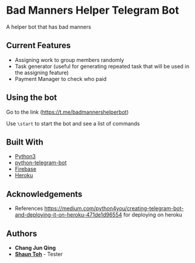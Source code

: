 # Bad Manners Helper Telegram Bot
A helper bot that has bad manners

## Current Features
* Assigning work to group members randomly
* Task generator (useful for generating repeated task that will be used in the assigning feature)
* Payment Manager to check who paid

## Using the bot
Go to the link (https://t.me/badmannershelperbot)

Use `\start` to start the bot and see a list of commands

## Built With
* [Python3](https://www.python.org/)
* [python-telegram-bot](https://github.com/python-telegram-bot/python-telegram-bot)
* [Firebase](https://firebase.google.com/)
* [Heroku](https://www.heroku.com/)

## Acknowledgements
* References https://medium.com/python4you/creating-telegram-bot-and-deploying-it-on-heroku-471de1d96554 for deploying on heroku

## Authors
* **Chang Jun Qing**
* [**Shaun Toh**](https://github.com/Shaun2h) - Tester

